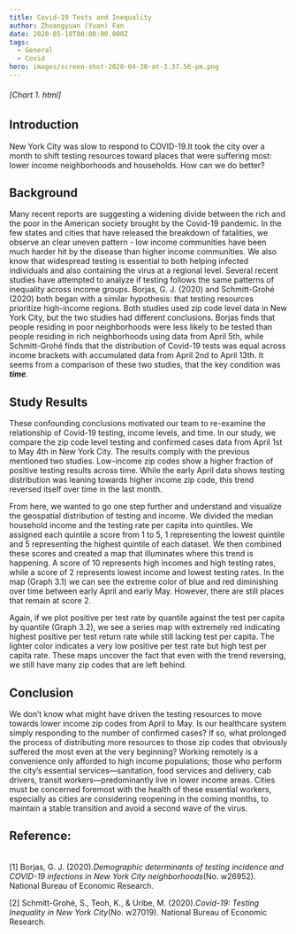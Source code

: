 ```yaml
---
title: Covid-19 Tests and Inequality
author: Zhuangyuan (Yuan) Fan
date: 2020-05-18T00:00:00.000Z
tags:
  - General
  - Covid
hero: images/screen-shot-2020-04-30-at-3.37.56-pm.png
---
```

###### \[Chart 1. html]

## Introduction

New York City was slow to respond to COVID-19.It took the city over a month to shift testing resources toward places that were suffering most: lower income neighborhoods and households. How can we do better?

## Background

Many recent reports are suggesting a widening divide between the rich and the poor in the American society brought by the Covid-19 pandemic. In the few states and cities that have released the breakdown of fatalities, we observe an clear uneven pattern - low income communities have been much harder hit by the disease than higher income communities. We also know that widespread testing is essential to both helping infected individuals and also containing the virus at a regional level. Several recent studies have attempted to analyze if testing follows the same patterns of inequality across income groups.  Borjas, G. J. (2020) and Schmitt-Grohé (2020) both began with a similar hypothesis: that testing resources prioritize high-income regions. Both studies used zip code level data in New York City, but the two studies had different conclusions. Borjas finds that people residing in poor neighborhoods were less likely to be tested than people residing in rich neighborhoods using data from April 5th, while Schmitt-Grohé finds that the distribution of Covid-19 tests was equal across income brackets with accumulated data from April 2nd to April 13th. It seems from a comparison of these two studies, that the key condition was ***time***.



## Study Results

These confounding conclusions motivated our team to re-examine the relationship of Covid-19 testing, income levels, and time. In our study, we compare the zip code level testing and confirmed cases data from April 1st to May 4th in New York City. The results comply with the previous mentioned two studies. Low-income zip codes show a higher fraction of positive testing results across time. While the early April data shows testing distribution was leaning towards higher income zip code, this trend reversed itself over time in the last month.

From here, we wanted to go one step further and understand and visualize the geospatial distribution of testing and income. We divided the median household income and the testing rate per capita into quintiles. We assigned each quintile a score from 1 to 5, 1 representing the lowest quintile and 5 representing the highest quintile of each dataset. We then combined these scores and created a map that illuminates where this trend is happening. A score of 10 represents high incomes and high testing rates, while a score of 2 represents lowest income and lowest testing rates. In the map (Graph 3.1) we can see the extreme color of blue and red diminishing over time between early April and early May. However, there are still places that remain at score 2.

Again, if we plot positive per test rate by quantile against the test per capita by quantile (Graph 3.2), we see a series map with extremely red indicating highest positive per test return rate while still lacking test per capita. The lighter color indicates a very low positive per test rate but high test per capita rate. These maps uncover the fact that even with the trend reversing, we still have many zip codes that are left behind.



## Conclusion

We don’t know what might have driven the testing resources to move towards lower income zip codes from April to May. Is our healthcare system simply responding to the number of confirmed cases? If so, what prolonged the process of distributing more resources to those zip codes that obviously suffered the most even at the very beginning? Working remotely is a convenience only afforded to high income populations; those who perform the city’s essential services—sanitation, food services and delivery, cab drivers, transit workers—predominantly live in lower income areas. Cities must be concerned foremost with the health of these essential workers, especially as cities are considering reopening in the coming months, to maintain a stable transition and avoid a second wave of the virus.



## Reference:

\
\[1] Borjas, G. J. (2020).*Demographic determinants of testing incidence and COVID-19 infections in New York City neighborhoods*(No. w26952). National Bureau of Economic Research.

\[2] Schmitt-Grohé, S., Teoh, K., & Uribe, M. (2020).*Covid-19: Testing Inequality in New York City*(No. w27019). National Bureau of Economic Research.